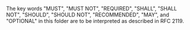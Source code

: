 The key words "MUST", "MUST NOT", "REQUIRED", "SHALL", "SHALL NOT", "SHOULD", "SHOULD
NOT", "RECOMMENDED",  "MAY", and "OPTIONAL" in this folder are to be interpreted as
described in RFC 2119.